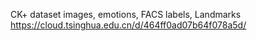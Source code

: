 CK+ dataset
images, emotions, FACS labels,  Landmarks
https://cloud.tsinghua.edu.cn/d/464ff0ad07b64f078a5d/
